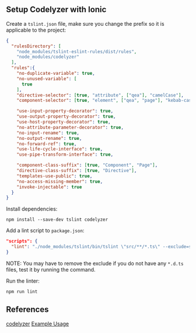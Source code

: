 ## Setup Codelyzer with Ionic

Create a `tslint.json` file, make sure you change the prefix so it is applicable
to the project:

```json
{
  "rulesDirectory": [
    "node_modules/tslint-eslint-rules/dist/rules",
    "node_modules/codelyzer"
  ],
  "rules":{
    "no-duplicate-variable": true,
    "no-unused-variable": [
      true
    ],
    "directive-selector": [true, "attribute", ["qea"], "camelCase"],
    "component-selector": [true, "element", ["qea", "page"], "kebab-case"],

    "use-input-property-decorator": true,
    "use-output-property-decorator": true,
    "use-host-property-decorator": true,
    "no-attribute-parameter-decorator": true,
    "no-input-rename": true,
    "no-output-rename": true,
    "no-forward-ref": true,
    "use-life-cycle-interface": true,
    "use-pipe-transform-interface": true,

    "component-class-suffix": [true, "Component", "Page"],
    "directive-class-suffix": [true, "Directive"],
    "templates-use-public": true,
    "no-access-missing-member": true,
    "invoke-injectable": true
  }
}
```

Install dependencies:

```shell
npm install --save-dev tslint codelyzer
```

Add a lint script to `package.json`:

```json
"scripts": {
  "lint": "./node_modules/tslint/bin/tslint \"src/**/*.ts\" --exclude=src/**/*.d.ts"
}

```

NOTE: You may have to remove the exclude if you do not have any `*.d.ts` files,
test it by running the command.

Run the linter:

```shell
npm run lint
```

## References

[codelyzer](https://www.npmjs.com/package/codelyzer)
[Example Usage](https://gitlab.com/marco_turi/ionic2-boilerplate/tree/master)
